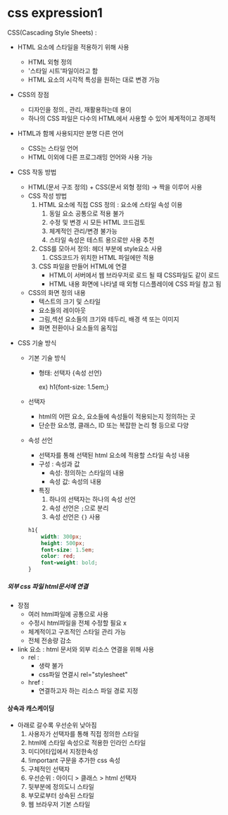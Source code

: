 # css expression1

CSS(Cascading Style Sheets) :

- HTML 요소에 스타일을 적용하기 위해 사용
  - HTML 외형 정의
  - '스타일 시트'파일이라고 함
  - HTML 요소의 시각적 특성을 원하는 대로 변경 가능
- CSS의 장점
  - 디자인을 정의., 관리, 재활용하는데 용이
  - 하나의 CSS 파일은 다수의 HTML에서 사용할 수 있어 체계적이고 경제적
- HTML과 함께 사용되지만 분명 다른 언어
  - CSS는 스타일 언어
  - HTML 이외에 다른 프로그래밍 언어와 사용 가능



- CSS 작동 방법

  - HTML(문서 구조 정의) + CSS(문서 외형 정의) -> 짝을 이루어 사용
  - CSS 작성 방법
    1. HTML 요소에 직접 CSS 정의 : 요소에 스타일 속성 이용
       1. 동일 요소 공통으로 적용 불가
       2. 수정 및 변경 시 모든 HTML 코드검토
       3. 체계적인 관리/변경 불가능
       4. 스타일 속성은 테스트 용으로만 사용 추천
    2. CSS를 모아서 정의: 헤더 부분에 style요소 사용
       1. CSS코드가 위치한 HTML 파일에만 적용
    3. CSS 파일을 만들어 HTML에 연결
       - HTML이 서버에서 웹 브라우저로 로드 될 때 CSS파일도 같이 로드
       - HTML 내용 화면에 나타낼 때 외형 디스플레이에 CSS 파일 참고 됨
  - CSS의 화면 정의 내용
    - 텍스트의 크기 및 스타일
    - 요소들의 레이아웃
    - 그림,섹션 요소들의 크기와 테두리, 배경 색 또는 이미지
    - 화면 전환이나 요소들의 움직임

- CSS 기술 방식

  - 기본 기술 방식

    - 형태: 선택자 {속성 선언}

      ex) h1{font-size: 1.5em;}

  - 선택자

    - html의 어떤 요소, 요소들에 속성들이 적용되는지 정의하는 곳
    - 단순한 요소명, 클래스, ID 또는 복잡한 논리 형 등으로 다양

  - 속성 선언

    - 선택자를 통해 선택된 html 요소에 적용할 스타일 속성 내용
    - 구성 : 속성과 값
      - 속성: 정의하는 스타일의 내용
      - 속성 값: 속성의 내용
    - 특징
      1. 하나의 선택자는 하나의 속성 선언
      2. 속성 선언은 `;`으로 분리
      3. 속성 선언은 `{}` 사용

    ```css
    h1{
        width: 300px;
        height: 500px;
        font-size: 1.5em;
        color: red;
        font-weight: bold;
    }
    ```



##### 외부 css 파일 html문서에 연결

- 장점
  - 여러 html파일에 공통으로 사용
  - 수정시 html파일을 전체 수정할 필요 x
  - 체계적이고 구조적인 스타일 관리 가능
  - 전체 전송량 감소
- link 요소 : html 문서와 외부 리소스 연결을 위해 사용
  - rel : 
    - 생략 불가
    - css파일 연결시 rel="stylesheet"
  - href :
    - 연결하고자 하는 리소스 파일 경로 지정



#### 상속과 캐스케이딩

- 아래로 갈수록 우선순위 낮아짐
  1. 사용자가 선택자를 통해 직접 정의한 스타일
  2. html에 스타일 속성으로 적용한 인라인 스타일
  3. 미디어타입에서 지정한속성
  4. !important 구문을 추가한 css 속성
  5. 구체적인 선택자
  6. 우선순위 : 아이디 > 클래스 > html 선택자
  7. 뒷부분에 정의도니 스타일
  8. 부모로부터 상속된 스타일
  9. 웹 브라우저 기본 스타일

